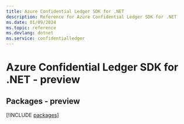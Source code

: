 ```yaml
---
title: Azure Confidential Ledger SDK for .NET
description: Reference for Azure Confidential Ledger SDK for .NET
ms.date: 01/09/2024
ms.topic: reference
ms.devlang: dotnet
ms.service: confidentialledger
---
```

# Azure Confidential Ledger SDK for .NET - preview
## Packages - preview
[!INCLUDE [packages](confidential-ledger-index.md)]